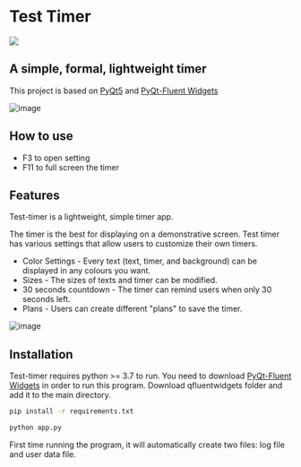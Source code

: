# Test Timer
<div>
  <a href="https://github.com/BradleyBao/Painto/releases/latest">
    <img src="https://img.shields.io/github/v/tag/BradleyBao/test-timer?label=ver&style=for-the-badge">
  </a>
</div> 

## A simple, formal, lightweight timer

This project is based on [PyQt5](https://www.riverbankcomputing.com/software/pyqt/) and [PyQt-Fluent Widgets](https://github.com/zhiyiYo/PyQt-Fluent-Widgets) 

![image](https://github.com/BradleyBao/test-timer/assets/80588549/6107d390-1c82-4b32-bb5a-0d6e0e36ce65)


## How to use

- F3 to open setting 
- F11 to full screen the timer 

## Features

Test-timer is a lightweight, simple timer app. 

The timer is the best for displaying on a demonstrative screen. 
Test timer has various settings that allow users to customize their own timers. 


- Color Settings - Every text (text, timer, and background) can be displayed in any colours you want. 
- Sizes - The sizes of texts and timer can be modified. 
- 30 seconds countdown - The timer can remind users when only 30 seconds left. 
- Plans - Users can create different "plans" to save the timer.

![image](https://github.com/BradleyBao/test-timer/assets/80588549/844ed9e5-15ac-4d68-af4a-c3ada6e11776)


## Installation

Test-timer requires python >= 3.7 to run. 
You need to download [PyQt-Fluent Widgets](https://github.com/zhiyiYo/PyQt-Fluent-Widgets) in order to run this program. 
Download qfluentwidgets folder and add it to the main directory.  

```cmd
pip install -r requirements.txt
```
```cmd
python app.py 
```

First time running the program, it will automatically create two files: log file and user data file. 
